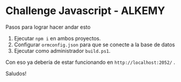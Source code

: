 # Challenge Javascript - ALKEMY 

Pasos para lograr hacer andar esto

1. Ejecutar `npm i` en ambos proyectos.
2. Configurar `ormconfig.json` para que se conecte a la base de datos
3. Ejecutar como administrador `build.ps1`.

Con eso ya debería de estar funcionando en `http://localhost:2052/` .

Saludos!
